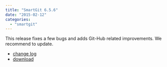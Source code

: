 ```yaml
---
title: "SmartGit 6.5.6"
date: "2015-02-12"
categories: 
  - "smartgit"
---
```


This release fixes a few bugs and adds Git-Hub related improvements. We recommend to update.

- [change log](http://www.syntevo.com/smartgit/changelog.txt)
- [download](http://www.syntevo.com/smartgit/download)
